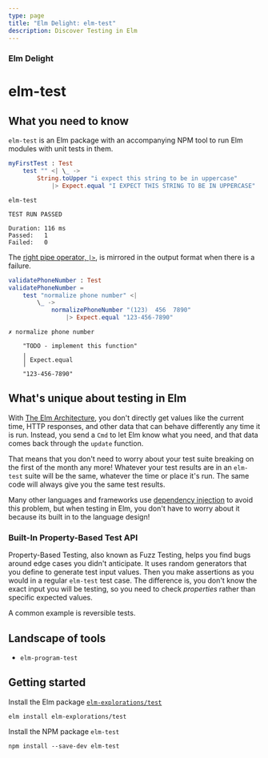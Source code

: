 ```yaml
---
type: page
title: "Elm Delight: elm-test"
description: Discover Testing in Elm
---
```


### Elm Delight

# elm-test

## What you need to know

`elm-test` is an Elm package with an accompanying NPM tool to run Elm modules with unit tests in them.

```elm
myFirstTest : Test
    test "" <| \_ ->
        String.toUpper "i expect this string to be in uppercase"
            |> Expect.equal "I EXPECT THIS STRING TO BE IN UPPERCASE"
```

```
elm-test

TEST RUN PASSED

Duration: 116 ms
Passed:   1
Failed:   0
```

The [right pipe operator, `|>`](TODO), is mirrored in the output format when there is a failure.

```elm
validatePhoneNumber : Test
validatePhoneNumber =
    test "normalize phone number" <|
        \_ ->
            normalizePhoneNumber "(123)  456  7890"
                |> Expect.equal "123-456-7890"
```

```shell
✗ normalize phone number

    "TODO - implement this function"
    ╷
    │ Expect.equal
    ╵
    "123-456-7890"

```

## What's unique about testing in Elm

With [The Elm Architecture](TODO), you don't directly get values like the current time, HTTP responses, and other data that can behave differently any time it is run.
Instead, you send a `Cmd` to let Elm know what you need, and that data comes back through the `update` function.

That means that you don't need to worry about your test suite breaking on the first of the month any more! Whatever your test results are in an `elm-test` suite will be the same,
whatever the time or place it's run. The same code will always give you the same test results.

Many other languages and frameworks use [dependency injection](TODO) to avoid this problem, but when testing in Elm, you don't have to worry about it because its built in to the language design!

### Built-In Property-Based Test API

Property-Based Testing, also known as Fuzz Testing, helps you find bugs around edge cases you didn't anticipate.
It uses random generators that you define to generate test input values. Then you make assertions as you would in a regular `elm-test` test case.
The difference is, you don't know the exact input you will be testing, so you need to check _properties_ rather than specific expected values.

A common example is reversible tests.

## Landscape of tools

- `elm-program-test`

## Getting started

Install the Elm package [`elm-explorations/test`](https://package.elm-lang.org/packages/elm-explorations/test/latest/)

```shell
elm install elm-explorations/test
```

Install the NPM package `elm-test`

```shell
npm install --save-dev elm-test
```
